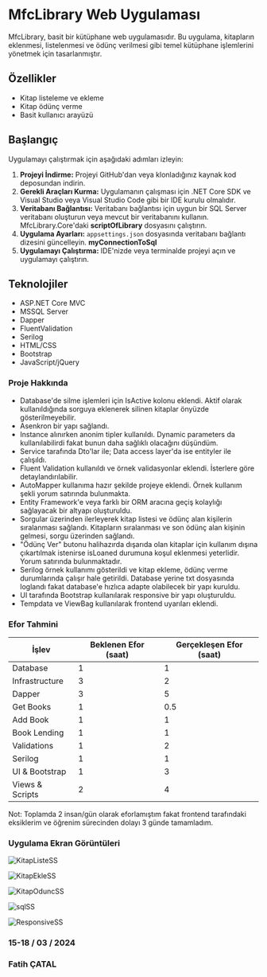 # MfcLibrary Web Uygulaması

MfcLibrary, basit bir kütüphane web uygulamasıdır. Bu uygulama, kitapların eklenmesi, listelenmesi ve ödünç verilmesi gibi temel kütüphane işlemlerini yönetmek için tasarlanmıştır.

## Özellikler

- Kitap listeleme ve ekleme
- Kitap ödünç verme
- Basit kullanıcı arayüzü

## Başlangıç

Uygulamayı çalıştırmak için aşağıdaki adımları izleyin:

1. **Projeyi İndirme:** Projeyi GitHub'dan veya klonladığınız kaynak kod deposundan indirin.
2. **Gerekli Araçları Kurma:** Uygulamanın çalışması için .NET Core SDK ve Visual Studio veya Visual Studio Code gibi bir IDE kurulu olmalıdır.
3. **Veritabanı Bağlantısı:** Veritabanı bağlantısı için uygun bir SQL Server veritabanı oluşturun veya mevcut bir veritabanını kullanın. MfcLibrary.Core'daki **scriptOfLibrary** dosyasını çalıştırın.
4. **Uygulama Ayarları:** `appsettings.json` dosyasında veritabanı bağlantı dizesini güncelleyin. **myConnectionToSql**
5. **Uygulamayı Çalıştırma:** IDE'nizde veya terminalde projeyi açın ve uygulamayı çalıştırın.

## Teknolojiler

- ASP.NET Core MVC
- MSSQL Server
- Dapper
- FluentValidation
- Serilog
- HTML/CSS
- Bootstrap
- JavaScript/jQuery


### Proje Hakkında

- Database'de silme işlemleri için IsActive kolonu eklendi. Aktif olarak kullanıldığında sorguya eklenerek silinen kitaplar önyüzde gösterilmeyebilir.
- Asenkron bir yapı sağlandı.
- Instance alınırken anonim tipler kullanıldı. Dynamic parameters da kullanılabilirdi fakat bunun daha sağlıklı olacağını düşündüm.
- Service tarafında Dto'lar ile; Data access layer'da ise entityler ile çalışıldı.
- Fluent Validation kullanıldı ve örnek validasyonlar eklendi. İsterlere göre detaylandırılabilir.
- AutoMapper kullanıma hazır şekilde projeye eklendi. Örnek kullanım şekli yorum satırında bulunmakta.
- Entity Framework'e veya farklı bir ORM aracına geçiş kolaylığı sağlayacak bir altyapı oluşturuldu.
- Sorgular üzerinden ilerleyerek kitap listesi ve ödünç alan kişilerin sıralanması sağlandı. Kitapların sıralanması ve son ödünç alan kişinin gelmesi, sorgu üzerinden sağlandı.
- "Ödünç Ver" butonu halihazırda dışarıda olan kitaplar için kullanım dışına çıkartılmak istenirse isLoaned durumuna koşul eklenmesi yeterlidir. Yorum satırında bulunmaktadır.
- Serilog örnek kullanımı gösterildi ve kitap ekleme, ödünç verme durumlarında çalışır hale getirildi. Database yerine txt dosyasında loglandı fakat database'e hızlıca adapte olabilecek bir yapı kuruldu.
- UI tarafında Bootstrap kullanılarak responsive bir yapı oluşturuldu.
- Tempdata ve ViewBag kullanılarak frontend uyarıları eklendi.

### Efor Tahmini

| İşlev          | Beklenen Efor (saat) | Gerçekleşen Efor (saat) |
|----------------|-------------------------------|-----------------------------------|
| Database       | 1                             | 1                                 |
| Infrastructure | 3                             | 2                                 |
| Dapper         | 3                             | 5                                 |
| Get Books      | 1                             | 0.5                               |
| Add Book       | 1                             | 1                                 |
| Book Lending   | 1                             | 1                                 |
| Validations    | 1                             | 2                                 |
| Serilog        | 1                             | 1                                 |
| UI & Bootstrap| 1                             | 3                                 |
| Views & Scripts| 2                             | 4                                 |

Not: Toplamda 2 insan/gün olarak eforlamıştım fakat frontend tarafındaki eksiklerim ve öğrenim sürecinden dolayı 3 günde tamamladım.

### Uygulama Ekran Görüntüleri

![KitapListeSS](https://github.com/mfc7/MfcLibrarySS/assets/91016593/ddeaa888-1313-4155-a793-aa201db57514)

![KitapEkleSS](https://github.com/mfc7/MfcLibrarySS/assets/91016593/89484051-e38b-42b8-aba3-7ad5c361dffc)

![KitapOduncSS](https://github.com/mfc7/MfcLibrarySS/assets/91016593/559d372f-1d8e-422a-b3bc-64c8dc0906cf)

![sqlSS](https://github.com/mfc7/MfcLibrarySS/assets/91016593/3d806577-2363-4830-804c-8f3d816c5aaa)

![ResponsiveSS](https://github.com/mfc7/MfcLibrarySS/assets/91016593/69751258-b1da-42b0-be32-d0662afea3bd)

### 15-18 / 03 / 2024
### Fatih ÇATAL
